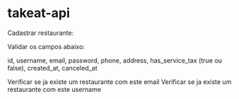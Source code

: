# takeat-api

Cadastrar restaurante:

Validar os campos abaixo:

id, username, email, password, phone, address, has_service_tax
(true ou false), created_at, canceled_at

Verificar se ja existe um restaurante com este email
Verificar se ja existe um restaurante com este username
